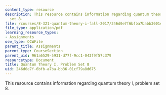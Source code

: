 ```yaml
---
content_type: resource
description: This resource contains information regarding quantum theory I, problem
  set 8.
file: /courses/8-321-quantum-theory-i-fall-2017/246d0e7f6bfba7babb3601cf79a8d675_MIT8_321F17_Pset8.pdf
file_type: application/pdf
learning_resource_types:
- Assignments
ocw_type: OCWFile
parent_title: Assignments
parent_type: CourseSection
parent_uid: 961a6529-5931-d77f-9cc1-043f9f57c379
resourcetype: Document
title: Quantum Theory I, Problem Set 8
uid: 246d0e7f-6bfb-a7ba-bb36-01cf79a8d675
---
```

This resource contains information regarding quantum theory I, problem set 8.

